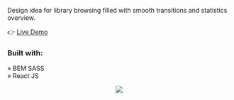 <p>Design idea for library browsing filled with smooth transitions and statistics overview.</p>

👉 <a href='https://dashboardv46.vercel.app' target="_blank" rel="noreferrer" >Live Demo</a>

<h3>Built with:</h3>

» BEM SASS <br/>
» React JS

<div align="center">
  <img src="https://github.com/Nayakv46/Dashboard/assets/130490621/d724f304-e35d-480b-920f-b9d0ca8fcfb1" />
</div>
